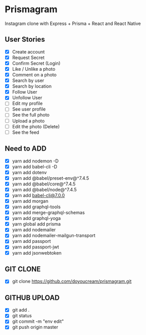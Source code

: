 # Prismagram

Instagram clone with Express + Prisma + React and React Native

## User Stories

- [x] Create account
- [x] Request Secret
- [x] Confirm Secret (Login)
- [x] Like / Unlike a photo
- [x] Comment on a photo
- [x] Search by user
- [x] Search by location
- [x] Follow User
- [x] Unfollow User
- [ ] Edit my profile
- [ ] See user profile
- [ ] See the full photo
- [ ] Upload a photo
- [ ] Edit the photo (Delete)
- [ ] See the feed

## Need to ADD

- [x] yarn add nodemon -D
- [x] yarn add babel-cli -D
- [x] yarn add dotenv
- [x] yarn add @babel/preset-env@^7.4.5
- [x] yarn add @babel/core@^7.4.5
- [x] yarn add @babel/node@^7.4.5
- [x] yarn add babel-cli@7.0.0
- [x] yarn add morgan
- [x] yarn add graphql-tools
- [x] yarn add merge-graphql-schemas
- [x] yarn add graphql-yoga
- [x] yarn global add prisma
- [x] yarn add nodemailer
- [x] yarn add nodemailer-mailgun-transport
- [x] yarn add passport
- [x] yarn add passport-jwt
- [x] yarn add jsonwebtoken

## GIT CLONE

- [x] git clone https://github.com/doyoucream/prismagram.git

## GITHUB UPLOAD

- [x] git add .
- [x] git status
- [x] git commit -m "env edit"
- [x] git push origin master